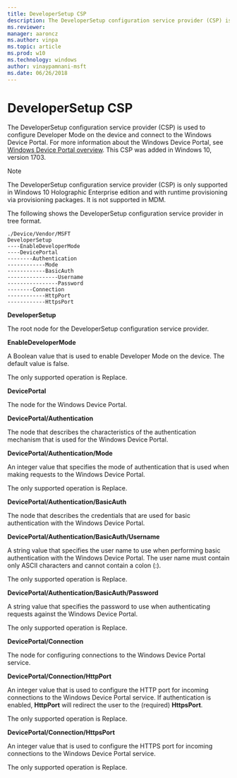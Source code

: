 ```yaml
---
title: DeveloperSetup CSP
description: The DeveloperSetup configuration service provider (CSP) is used to configure developer mode on the device. This CSP was added in the Windows 10, version 1703.
ms.reviewer: 
manager: aaroncz
ms.author: vinpa
ms.topic: article
ms.prod: w10
ms.technology: windows
author: vinaypamnani-msft
ms.date: 06/26/2018
---
```


# DeveloperSetup CSP

The DeveloperSetup configuration service provider (CSP) is used to configure Developer Mode on the device and connect to the Windows Device Portal. For more information about the Windows Device Portal, see [Windows Device Portal overview](/windows/uwp/debug-test-perf/device-portal). This CSP was added in Windows 10, version 1703.

> [!NOTE]
> The DeveloperSetup configuration service provider (CSP) is only supported in Windows 10 Holographic Enterprise edition and with runtime provisioning via provisioning packages. It is not supported in MDM.

The following shows the DeveloperSetup configuration service provider in tree format.
```
./Device/Vendor/MSFT
DeveloperSetup
----EnableDeveloperMode
----DevicePortal
--------Authentication
------------Mode
------------BasicAuth
----------------Username
----------------Password
--------Connection
------------HttpPort
------------HttpsPort
```
<a href="" id="developersetup"></a>**DeveloperSetup**  
<p>The root node for the DeveloperSetup configuration service provider.

<a href="" id="enabledevelopermode"></a>**EnableDeveloperMode**  
<p>A Boolean value that is used to enable Developer Mode on the device. The default value is false.

<p>The only supported operation is Replace.

<a href="" id="deviceportal"></a>**DevicePortal**   
<p>The node for the Windows Device Portal.   

<a href="" id="deviceportal-authentication"></a>**DevicePortal/Authentication**  
<p>The node that describes the characteristics of the authentication mechanism that is used for the Windows Device Portal.  

<a href="" id="deviceportal-authentication-mode"></a>**DevicePortal/Authentication/Mode**   
<p>An integer value that specifies the mode of authentication that is used when making requests to the Windows Device Portal.  

<p>The only supported operation is Replace.

<a href="" id="deviceportal-authentication-basicauth"></a>**DevicePortal/Authentication/BasicAuth**   
<p>The node that describes the credentials that are used for basic authentication with the Windows Device Portal.  

<a href="" id="deviceportal-authentication-username"></a>**DevicePortal/Authentication/BasicAuth/Username**   
<p>A string value that specifies the user name to use when performing basic authentication with the Windows Device Portal. 
The user name must contain only ASCII characters and cannot contain a colon (:).

<p>The only supported operation is Replace.

<a href="" id="deviceportal-authentication-password"></a>**DevicePortal/Authentication/BasicAuth/Password**   
<p>A string value that specifies the password to use when authenticating requests against the Windows Device Portal.  

<p>The only supported operation is Replace.

<a href="" id="deviceportal-connection"></a>**DevicePortal/Connection**  
<p>The node for configuring connections to the Windows Device Portal service.   

<a href="" id="deviceportal-connection-httpport"></a>**DevicePortal/Connection/HttpPort**   
<p>An integer value that is used to configure the HTTP port for incoming connections to the Windows Device Portal service. 
If authentication is enabled, <strong>HttpPort</strong> will redirect the user to the (required) <strong>HttpsPort</strong>. 

<p>The only supported operation is Replace.

<a href="" id="deviceportal-connection-httpsport"></a>**DevicePortal/Connection/HttpsPort**   
<p>An integer value that is used to configure the HTTPS port for incoming connections to the Windows Device Portal service.  

<p>The only supported operation is Replace.